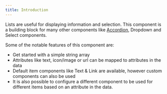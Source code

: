 ```yaml
---
title: Introduction
---
```


Lists are useful for displaying information and selection. This component is a building block for
many other components like [Accordion](/guide/accordion), Dropdown and Select components.

Some of the notable features of this component are:

- Get started with a simple string array
- Attributes like text, icon/image or url can be mapped to attributes in the data
- Default item components like Text & Link are available, however custom components can also be used
- It is also possible to configure a different component to be used for different items based on an
  attribute in the data.
